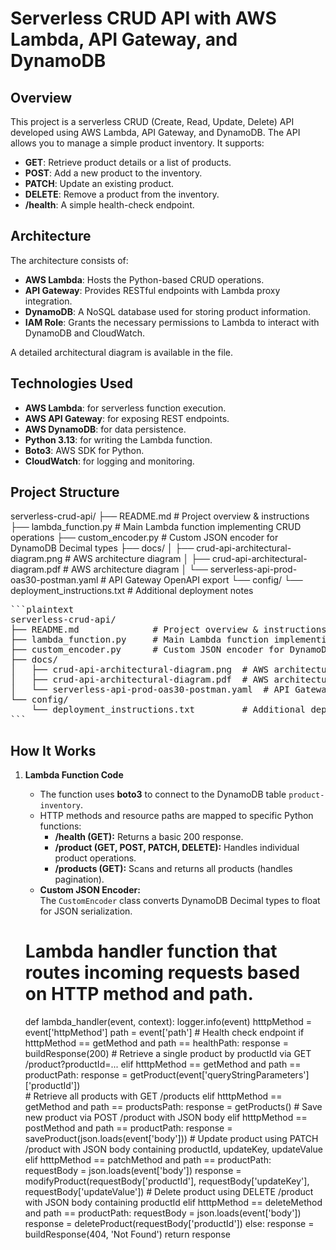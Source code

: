 # Serverless CRUD API with AWS Lambda, API Gateway, and DynamoDB

## Overview
This project is a serverless CRUD (Create, Read, Update, Delete) API developed using AWS Lambda, API Gateway, and DynamoDB. The API allows you to manage a simple product inventory. It supports:
- **GET**: Retrieve product details or a list of products.
- **POST**: Add a new product to the inventory.
- **PATCH**: Update an existing product.
- **DELETE**: Remove a product from the inventory.
- **/health**: A simple health-check endpoint.

## Architecture
The architecture consists of:
- **AWS Lambda**: Hosts the Python-based CRUD operations.
- **API Gateway**: Provides RESTful endpoints with Lambda proxy integration.
- **DynamoDB**: A NoSQL database used for storing product information.
- **IAM Role**: Grants the necessary permissions to Lambda to interact with DynamoDB and CloudWatch.

A detailed architectural diagram is available in the  file.

## Technologies Used
- **AWS Lambda**: for serverless function execution.
- **AWS API Gateway**: for exposing REST endpoints.
- **AWS DynamoDB**: for data persistence.
- **Python 3.13**: for writing the Lambda function.
- **Boto3**: AWS SDK for Python.
- **CloudWatch**: for logging and monitoring.

## Project Structure
serverless-crud-api/
├── README.md             # Project overview & instructions
├── lambda_function.py    # Main Lambda function implementing CRUD operations
├── custom_encoder.py     # Custom JSON encoder for DynamoDB Decimal types
├── docs/
│    ├── crud-api-architectural-diagram.png    # AWS architecture diagram
│    ├── crud-api-architectural-diagram.pdf    # AWS architecture diagram
│    └── serverless-api-prod-oas30-postman.yaml               # API Gateway OpenAPI export
└── config/
└── deployment_instructions.txt       # Additional deployment notes


<pre>
```plaintext
serverless-crud-api/
├── README.md              # Project overview & instructions
├── lambda_function.py     # Main Lambda function implementing CRUD operations
├── custom_encoder.py      # Custom JSON encoder for DynamoDB Decimal types
├── docs/
│   ├── crud-api-architectural-diagram.png  # AWS architecture diagram
│   ├── crud-api-architectural-diagram.pdf  # AWS architecture diagram
│   └── serverless-api-prod-oas30-postman.yaml  # API Gateway OpenAPI export
└── config/
    └── deployment_instructions.txt         # Additional deployment notes
```
</pre>



## How It Works
1. **Lambda Function Code**  
   - The function uses **boto3** to connect to the DynamoDB table `product-inventory`.  
   - HTTP methods and resource paths are mapped to specific Python functions:
      - **/health (GET):** Returns a basic 200 response.
      - **/product (GET, POST, PATCH, DELETE):** Handles individual product operations.
      - **/products (GET):** Scans and returns all products (handles pagination).
   - **Custom JSON Encoder:**  
     The `CustomEncoder` class converts DynamoDB Decimal types to float for JSON serialization.
   

   # Lambda handler function that routes incoming requests based on HTTP method and path.
   def lambda_handler(event, context):
       logger.info(event)
       htttpMethod = event['httpMethod']
       path = event['path']
       # Health check endpoint
       if htttpMethod == getMethod and path == healthPath:
           response = buildResponse(200)
       # Retrieve a single product by productId via GET /product?productId=...
       elif htttpMethod == getMethod and path == productPath:
           response = getProduct(event['queryStringParameters']['productId'])    
       # Retrieve all products with GET /products
       elif htttpMethod == getMethod and path == productsPath:
           response = getProducts()
       # Save new product via POST /product with JSON body
       elif htttpMethod == postMethod and path == productPath:
           response = saveProduct(json.loads(event['body'])) 
       # Update product using PATCH /product with JSON body containing productId, updateKey, updateValue
       elif htttpMethod == patchMethod and path == productPath:
           requestBody = json.loads(event['body'])
           response = modifyProduct(requestBody['productId'], requestBody['updateKey'], requestBody['updateValue']) 
       # Delete product using DELETE /product with JSON body containing productId
       elif htttpMethod == deleteMethod and path == productPath:
           requestBody = json.loads(event['body'])
           response = deleteProduct(requestBody['productId'])
       else:
           response = buildResponse(404, 'Not Found')
       return response





